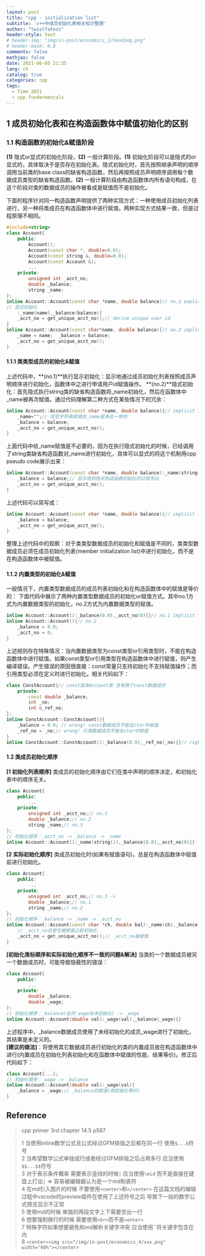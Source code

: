 ```yaml
---
layout: post
title: "cpp - initialization list"
subtitle: 'c++中成员初始化表相关知识整理'
author: "twistfatezz"
header-style: text
# header-img: "img/in-post/economics_1/headimg.png"
# header-mask: 0.8
comments: false 
mathjax: false 
date: 2021-06-05 21:35
lang: ch 
catalog: true 
categories: cpp 
tags:
  - Time 2021
  - cpp fundermentals
---
```

## 1 成员初始化表和在构造函数体中赋值初始化的区别
### 1.1 构造函数的初始化&赋值阶段
**(1)** 隐式or显式的初始化阶段，**(2)** 一般计算阶段。**(1)** 初始化阶段可以是隐式的or显式的，具体取决于是否存在初始化表。隐式初始化时，首先按照继承声明的顺序调用当前类的base class的缺省构造函数，然后再按照成员声明顺序调用每个数据成员类型的缺省构造函数。**(2)** 一般计算阶段由构造函数体内所有语句构成，在这个阶段对类的数据成员的操作被看成是赋值而不是初始化。

下面的程序针对同一构造函数声明提供了两种实现方式：一种使用成员初始化列表进行，另一种将类成员在构造函数体中进行赋值。两种实现方式结果一致，但是过程原理不相同。
```c++
#include<string>
class Account{
    public:
        Account();
        Account(const char *, double=0.0);
        Account(const string &, double=0.0);
        Account(const Account &);
        ...
    private:
        unsigned int _acct_no;
        double _balance;
        string _name;
};
inline Account::Account(const char *name, double balance)// no.1 explicit init
// 显式初始化
    :_name(name),_balance(balance){
    _acct_no = get_unique_acct_no();// derive unique user id
}
inline Account::Account(const char*name, double balance){// no.2 implicit init
    _name = name;  _balance = balance;
    _acct_no = get_unique_acct_no();
}
```
#### 1.1.1 类类型成员的初始化&赋值
上述代码中，**(no.1)**执行显示初始化：显示地通过成员初始化列表按照成员声明顺序进行初始化，函数体中之进行申请用户id赋值操作。
**(no.2)**隐式初始化：首先隐式执行string类的缺省构造函数将\_name初始化，然后在函数体中\_name被再次赋值。通过代码理解第二种方式在某些情况下的冗余：
```c++
inline Account::Account(const char *name, double balance){// implicit init
    _name="";// 将空字符串赋值给_name是多此一举的
    _balance = balance;
    _acct_no = get_unique_acct_no();
}
```
上面代码中给\_name赋值是不必要的，因为在执行隐式初始化的时候，已经调用了string类缺省构造函数对\_name进行初始化，具体可以显式的将这个机制用cpp pseudo code展示出来：
```c++
inline Account::Account(const char *name, double balance):_name(string()){
    _balance = balance;// 显示地将隐式构造函数初始化的过程写出
    _acct_no = get_unique_acct_no();
}
```
上述代码可以简写成：
```c++
inline Account::Account(const char *name, double balance){// implicit init
    _balance = balance;
    _acct_no = get_unique_acct_no();
}
```
整理上述代码中的观察：对于类类型数据成员的初始化和赋值是不同的，类类型数据成员必须在成员初始化列表(member initialization list)中进行初始化，而不是在构造函数体中被赋值。

#### 1.1.2 内置类型的初始化&赋值
一般情况下，内置类型数据成员的成员列表初始化和在构造函数体中的赋值是等价的：
下面代码中展示了两种内置类型数据成员的初始化or赋值方式。其中no.1方式为内置数据类型的初始化，no.2方式为内置数据类型的赋值。
```c++
inline Account::Account():_balance(0.0),_acct_no(0){}// no.1 implicit
inline Account::Account(){// no.2 
    _balance = 0.0;
    _acct_no = 0;
}
```
上述规则存在特殊情况：当内置数据类型为const类型or引用类型时，不能在构造函数体中进行赋值。如果const类型or引用类型在构造函数体中进行赋值，则产生编译错误。产生错误的原因很直接：const常量只支持初始化不支持赋值操作；而引用类型必须在定义时进行初始化。相关代码如下：
```c++
class ConstAccount{// const版本Account类 含有两个const数据成员
    private:
        const double _balance;
        int _no;
        int &_ref_no;
};
inline ConstAccount::ConstAccount(){
    _balance = 0.0; // wrong! const数据成员不能在ctor中赋值
    _ref_no = _no;// wrong! 引用数据成员不能在ctor中赋值
}
inline ConstAccount::ConstAccount():_balance(0.0),_ref_no(_no){}// right!
```

#### 1.2 类成员初始化顺序
**[1 初始化列表顺序]** 类成员的初始化顺序由它们在类中声明的顺序决定，和初始化表中的顺序无关。
```c++
class Account{
    public:
        ...
    private:
        unsigned int _acct_no;// no.1
        double _balance;// no.2
        string _name;// no.3
};
// 初始化顺序：_acct_no -> _balance -> _name
inline Account::Account():_name(string()),_balance(0.0),_acct_no(0){}
```
**[2 实际初始化顺序]** 类成员初始化时(如果有赋值语句)，总是在构造函数体中赋值前进行初始化。
```c++
class Account{
    public:
        ...
    private:
        unsigned int _acct_no;// no.3 -> 
        double _balance;// no.1
        string _name;// no.2
};
// 初始化顺序：_balance -> _name -> _acct_no
inline Account::Account(const char *ch, double bal):_name(ch),_balance(bal){
    // _acct_no总是在被赋值之前初始化
    _acct_no = get_unique_acct_no();// _acct_no被赋值
}
```
**[初始化类标顺序和实际初始化顺序不一致的问题&解决]** 当类的一个数据成员被另一个数据成员时，可能导致隐蔽性的错误：
```c++
class Account{
    public:
        ...
    private:
        double _balance;
        double _wage;
};
// 初始化顺序：_balance(此时_wage尚未初始化) -> _wage 
inline Account::Account(double val):_wage(val),_balance(_wage){}
```
上述程序中，\_balance数据成员使用了未经初始化的成员\_wage进行了初始化，其结果是未定义的。<br>
**[建议的做法]**：将使用其它数据成员进行初始化的类的内置成员放在构造函数体中进行(内置成员在初始化列表初始化和在函数体中赋值的性能、结果等价)。修正后代码如下：
```c++
class Account{...};
// 初始化顺序：_wage -> _balance 
inline Account::Account(double val):_wage(val){
    _balance = _wage;// _balance的赋值(和初始化等价)
}
```

## Reference
> cpp primer 3rd chapter 14.5 p587 <br>

> 1 当使用inline数学公式且公式经过GFM排版之后都在同一行 使用`$...$`符号<br>
> 2 当希望数学公式单独成行或者经过GFM排版之后占用多行 应当使用`$$...$$`符号<br>
> 3 对于表示条件概率 需要表示竖线的时候`|` 应当使用`\mid` 而不是直接在键盘上打出`|` => 容易被编辑器认为是一个md制表符<br>
> 4 在md引入图片的时候 不要使用`<center>`和`</center>` 在这篇文档的编辑过程中vscode的preview插件在使用了上述符号之后 导致下一段的数学公式预览显示不正常<br>
> 5 使用md的时候 单独的两段文字上下需要空出一行<br>
> 6 想要强制换行的时候 需要使用`<br>`而不是`<enter>`<br>
> 7 特殊字符如果想要避免和md解析关键字冲突 应当使用``将关键字包含在内 <br>
> 8 `<center><img src="/img/in-post/economics_4/xxx.png" width="60%"></center>`
